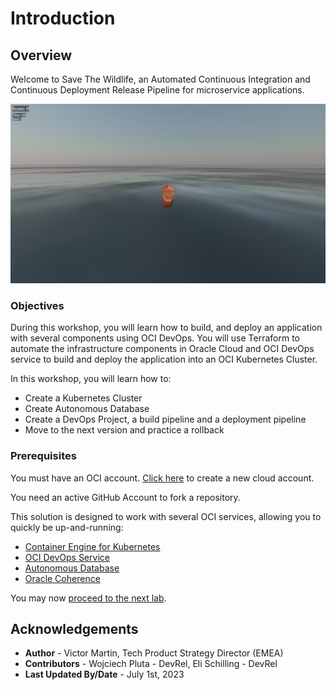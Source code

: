 # Introduction

## Overview

Welcome to Save The Wildlife, an Automated Continuous Integration and Continuous Deployment Release Pipeline for microservice applications.

![Save The Wildlife Banner](./images/banner.png)

### Objectives

During this workshop, you will learn how to build, and deploy an application with several components using OCI DevOps. You will use Terraform to automate the infrastructure components in Oracle Cloud and OCI DevOps service to build and deploy the application into an OCI Kubernetes Cluster.

In this workshop, you will learn how to:
- Create a Kubernetes Cluster
- Create Autonomous Database
- Create a DevOps Project, a build pipeline and a deployment pipeline
- Move to the next version and practice a rollback

### Prerequisites

You must have an OCI account. [Click here](https://www.oracle.com/cloud/free/?source=:ow:o:s:nav::DevoGetStarted&intcmp=:ow:o:s:nav::DevoGetStarted) to create a new cloud account.

You need an active GitHub Account to fork a repository.

This solution is designed to work with several OCI services, allowing you to quickly be up-and-running:
* [Container Engine for Kubernetes](https://www.oracle.com/cloud/cloud-native/container-engine-kubernetes/)
* [OCI DevOps Service](https://www.oracle.com/devops/devops-service/)
* [Autonomous Database](https://www.oracle.com/autonomous-database/)
* [Oracle Coherence](https://www.oracle.com/java/coherence/)

You may now [proceed to the next lab](#next).

## Acknowledgements

* **Author** - Victor Martin, Tech Product Strategy Director (EMEA)
* **Contributors** - Wojciech Pluta - DevRel, Eli Schilling - DevRel
* **Last Updated By/Date** - July 1st, 2023
